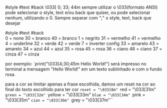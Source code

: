 

 #style   #text   #back
\033[    0;    33;     44m
sempre utilizar o \033(formato ANSI)
pode selecionar o style, text e/ou back que quiser, ou pode selecionar nenhum, utilizando o 0. Sempre separar com ";" o style, text, back que desejar

#style	         		                          #text                                              #back        
0 = none                                      30 = branco                                            40 = branco
1 = negrito                                   31 = vermelho                                        41 = vermelho
4 = underline                               32 = verde                                              42 = verde
7 = inverter config                       33 = amarelo                                          43 = amarelo
                              34 = azul                                                44 = azul
                              35 = rosa                                                45 = rosa
                              36 = ciano                                              46 = ciano
                              37 = cinza                                               47 = cinza

por exemplo:
`print("\033[4;30;45m Hello World!")
será impresso no terminal a mensagem "Hello World!" em um texto sublinhado e com o fundo rosa.

para a cor se limitar apenas a frase escolhida, damos um reset na cor ao final do texto escolhido para ter cor
`reset = "\033[0m"
`red = "\033[31m"
`green = "\033[32m"
`yellow = "\033[33m"
`blue = "\033[34m"
`pink = "\033[35m"
`cian = "\033[36m"
`grey = "\033[37m"``